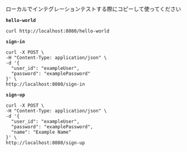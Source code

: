 ローカルでインテグレーションテストする際にコピーして使ってください

**`hello-world`**

```
curl http://localhost:8080/hello-world
```

**`sign-in`**

```
curl -X POST \
-H "Content-Type: application/json" \
-d '{
  "user_id": "exampleUser",
  "password": "examplePassword"
}' \
http://localhost:8080/sign-in
```

**`sign-up`**

```
curl -X POST \
-H "Content-Type: application/json" \
-d '{
  "user_id": "exampleUser",
  "password": "examplePassword",
  "name": "Example Name"
}' \
http://localhost:8080/sign-up
```
